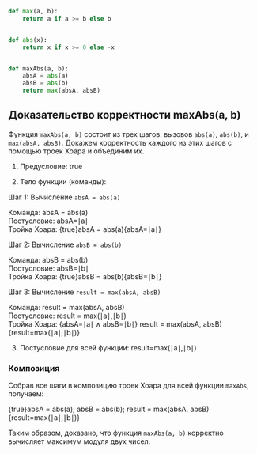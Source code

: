 ```python
def max(a, b):
    return a if a >= b else b


def abs(x):
    return x if x >= 0 else -x


def maxAbs(a, b):
    absA = abs(a)
    absB = abs(b)
    return max(absA, absB)
```
## Доказательство корректности maxAbs(a, b)

Функция `maxAbs(a, b)` состоит из трех шагов: вызовов `abs(a)`, `abs(b)`, и `max(absA, absB)`. Докажем корректность каждого из этих шагов с помощью троек Хоара и объединим их.

1. Предусловие: true

2. Тело функции (команды):

Шаг 1: Вычисление `absA = abs(a)`

Команда: absA = abs(a)  
Постусловие: absA=∣a∣  
Тройка Хоара: {true}absA = abs(a){absA=∣a∣}  

Шаг 2: Вычисление `absB = abs(b)`

Команда: absB = abs(b)  
Постусловие: absB=∣b∣  
Тройка Хоара: {true}absB = abs(b){absB=∣b∣}  

Шаг 3: Вычисление `result = max(absA, absB)`

Команда: result = max(absA, absB)  
Постусловие: result = max(∣a∣,∣b∣)  
Тройка Хоара: {absA=∣a∣ ∧ absB=∣b∣} result = max(absA, absB){result=max(∣a∣,∣b∣)}                                                                                                                                                             

3. Постусловие для всей функции: result=max(∣a∣,∣b∣)

### Композиция  
Собрав все шаги в композицию троек Хоара для всей функции `maxAbs`, получаем:

{true}absA = abs(a); absB = abs(b); result = max(absA, absB){result=max(∣a∣,∣b∣)}

Таким образом, доказано, что функция `maxAbs(a, b)` корректно вычисляет максимум модуля двух чисел.